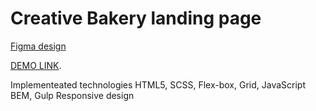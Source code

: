 # Creative Bakery landing page

[Figma design](https://www.figma.com/file/dY3izAm0Vspsmra4lQWQIP/Bakerlab-FE-students?node-id=0%3A1)

[DEMO LINK](https://jursylian.github.io/layout_creativeBakery/).

Implementeated technologies
HTML5, SCSS, Flex-box, Grid, JavaScript
BEM, Gulp
Responsive design

